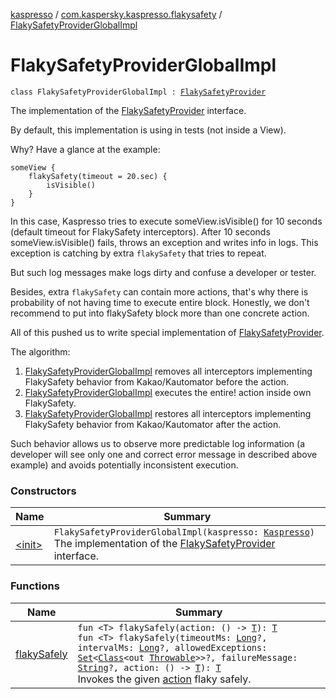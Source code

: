 [kaspresso](../../index.md) / [com.kaspersky.kaspresso.flakysafety](../index.md) / [FlakySafetyProviderGlobalImpl](./index.md)

# FlakySafetyProviderGlobalImpl

`class FlakySafetyProviderGlobalImpl : `[`FlakySafetyProvider`](../-flaky-safety-provider/index.md)

The implementation of the [FlakySafetyProvider](../-flaky-safety-provider/index.md) interface.

By default, this implementation is using in tests (not inside a View).

Why? Have a glance at the example:

```
someView {
    flakySafety(timeout = 20.sec) {
        isVisible()
    }
}
```

In this case, Kaspresso tries to execute someView.isVisible() for 10 seconds (default timeout for FlakySafety interceptors).
After 10 seconds someView.isVisible() fails, throws an exception and writes info in logs.
This exception is catching by extra `flakySafety` that tries to repeat.

But such log messages make logs dirty and confuse a developer or tester.

Besides, extra `flakySafety` can contain more actions,
that's why there is probability of not having time to execute entire block.
Honestly, we don't recommend to put into flakySafety block more than one concrete action.

All of this pushed us to write special implementation of [FlakySafetyProvider](../-flaky-safety-provider/index.md).

The algorithm:

1. [FlakySafetyProviderGlobalImpl](./index.md) removes all interceptors implementing FlakySafety behavior from Kakao/Kautomator before the action.
2. [FlakySafetyProviderGlobalImpl](./index.md) executes the entire! action inside own FlakySafety.
3. [FlakySafetyProviderGlobalImpl](./index.md) restores all interceptors implementing FlakySafety behavior from Kakao/Kautomator after the action.

Such behavior allows us to observe more predictable log information (a developer will see only one and correct error message in described above example)
and avoids potentially inconsistent execution.

### Constructors

| Name | Summary |
|---|---|
| [&lt;init&gt;](-init-.md) | `FlakySafetyProviderGlobalImpl(kaspresso: `[`Kaspresso`](../../com.kaspersky.kaspresso.kaspresso/-kaspresso/index.md)`)`<br>The implementation of the [FlakySafetyProvider](../-flaky-safety-provider/index.md) interface. |

### Functions

| Name | Summary |
|---|---|
| [flakySafely](flaky-safely.md) | `fun <T> flakySafely(action: () -> `[`T`](flaky-safely.md#T)`): `[`T`](flaky-safely.md#T)<br>`fun <T> flakySafely(timeoutMs: `[`Long`](https://kotlinlang.org/api/latest/jvm/stdlib/kotlin/-long/index.html)`?, intervalMs: `[`Long`](https://kotlinlang.org/api/latest/jvm/stdlib/kotlin/-long/index.html)`?, allowedExceptions: `[`Set`](https://kotlinlang.org/api/latest/jvm/stdlib/kotlin.collections/-set/index.html)`<`[`Class`](https://developer.android.com/reference/java/lang/Class.html)`<out `[`Throwable`](https://kotlinlang.org/api/latest/jvm/stdlib/kotlin/-throwable/index.html)`>>?, failureMessage: `[`String`](https://kotlinlang.org/api/latest/jvm/stdlib/kotlin/-string/index.html)`?, action: () -> `[`T`](flaky-safely.md#T)`): `[`T`](flaky-safely.md#T)<br>Invokes the given [action](flaky-safely.md#com.kaspersky.kaspresso.flakysafety.FlakySafetyProviderGlobalImpl$flakySafely(kotlin.Function0((com.kaspersky.kaspresso.flakysafety.FlakySafetyProviderGlobalImpl.flakySafely.T)))/action) flaky safely. |
